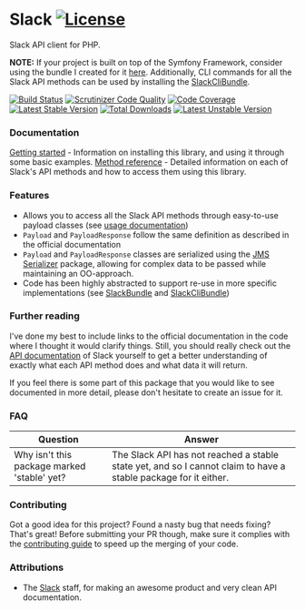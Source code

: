 # Slack [![License](https://poser.pugx.org/cleentfaar/slack/license.svg)](https://packagist.org/packages/cleentfaar/slack)

Slack API client for PHP.

**NOTE:** If your project is built on top of the Symfony Framework, consider using the bundle I created for it [here](https://github.com/cleentfaar/CLSlackBundle).
Additionally, CLI commands for all the Slack API methods can be used by installing the [SlackCliBundle](https://github.com/cleentfaar/CLSlackCliBundle).

[![Build Status](https://secure.travis-ci.org/cleentfaar/slack.svg)](http://travis-ci.org/cleentfaar/slack)
[![Scrutinizer Code Quality](https://scrutinizer-ci.com/g/cleentfaar/slack/badges/quality-score.png?b=master)](https://scrutinizer-ci.com/g/cleentfaar/slack/?branch=master)
[![Code Coverage](https://scrutinizer-ci.com/g/cleentfaar/slack/badges/coverage.png?b=master)](https://scrutinizer-ci.com/g/cleentfaar/slack/?branch=master)<br/>
[![Latest Stable Version](https://poser.pugx.org/cleentfaar/slack/v/stable.svg)](https://packagist.org/packages/cleentfaar/slack)
[![Total Downloads](https://poser.pugx.org/cleentfaar/slack/downloads.svg)](https://packagist.org/packages/cleentfaar/slack)
[![Latest Unstable Version](https://poser.pugx.org/cleentfaar/slack/v/unstable.svg)](https://packagist.org/packages/cleentfaar/slack)


### Documentation

[Getting started](Resources/doc/getting-started.md) - Information on installing this library, and using it through some basic examples.
[Method reference](Resources/doc/methods/index.md) - Detailed information on each of Slack's API methods and how to access them using this library.


### Features
- Allows you to access all the Slack API methods through easy-to-use payload classes (see [usage documentation](Resources/doc/usage.md))
- `Payload` and `PayloadResponse` follow the same definition as described in the official documentation
- `Payload` and `PayloadResponse` classes are serialized using the [JMS Serializer](https://github.com/jms/serializer) package,
allowing for complex data to be passed while maintaining an OO-approach.
- Code has been highly abstracted to support re-use in more specific implementations (see [SlackBundle](https://github.com/cleentfaar/CLSlackBundle) and [SlackCliBundle](https://github.com/cleentfaar/CLSlackCliBundle))


### Further reading

I've done my best to include links to the official documentation in the code where I thought it would clarify things.
Still, you should really check out the [API documentation](https://api.slack.com/) of Slack yourself to get a better
understanding of exactly what each API method does and what data it will return.

If you feel there is some part of this package that you would like to see documented in more detail, please don't hesitate
to create an issue for it.


### FAQ

| Question                                      | Answer                                                                                                          |
|-----------------------------------------------|-----------------------------------------------------------------------------------------------------------------|
| Why isn't this package marked 'stable' yet?   | The Slack API has not reached a stable state yet, and so I cannot claim to have a stable package for it either. |


### Contributing

Got a good idea for this project? Found a nasty bug that needs fixing? That's great!
Before submitting your PR though, make sure it complies with the [contributing guide](Resources/doc/contributing.md) to
speed up the merging of your code.


### Attributions

- The [Slack](https://slack.com/) staff, for making an awesome product and very clean API documentation.
